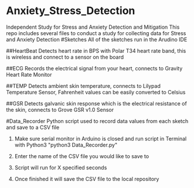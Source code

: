 # Anxiety_Stress_Detection
Independent Study for Stress and Anxiety Detection and Mitigation
This repo includes several files to conduct a study for collecting data for Stress and Anxiety Detection
#Sketches
All of the sketches run in the Arudino IDE

##HeartBeat
Detects heart rate in BPS with Polar T34 heart rate band, this is wireless and connect to a sensor on the board

##ECG
Records the electrical signal from your heart, connects to Gravity Heart Rate Monitor 

##TEMP
Detects ambient skin temperature, connects to Lilypad Temperature Sensor, Fahrenheit values can be easily converted to Celsius

##GSR
Detects galvanic skin response which is the electrical resistance of the skin, connects to Grove GSR v1.0 Sensor

#Data_Recorder
Python script used to record data values from each sketch and save to a CSV file 

1. Make sure serial monitor in Arduino is closed and run script in Terminal with Python3 "python3 Data_Recorder.py"

2. Enter the name of the CSV file you would like to save to
3. Script will run for X specified seconds 
4. Once finished it will save the CSV file to the local repository 
